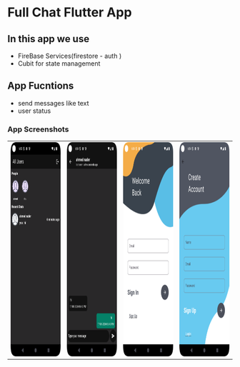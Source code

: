 # Full Chat Flutter App

## In this app we use

 - FireBase Services(firestore - auth )
 - Cubit for state management
 
 ## App Fucntions

- send messages like text
- user status


### App Screenshots
  

<table>
  <tr>
    <td><img src="https://github.com/ahmedelbagory332/flutter_chat_app/blob/master/screen%20shots/1.png" width=270 height=480></td>
    <td><img src="https://github.com/ahmedelbagory332/flutter_chat_app/blob/master/screen%20shots/2.png" width=270 height=480></td>
    <td><img src="https://github.com/ahmedelbagory332/flutter_chat_app/blob/master/screen%20shots/3.png" width=270 height=480></td>
    <td><img src="https://github.com/ahmedelbagory332/flutter_chat_app/blob/master/screen%20shots/4.png" width=270 height=480></td>
  </tr>
 </table>

 

